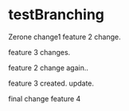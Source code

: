 # testBranching
Zerone change1
feature 2 change.

feature 3 changes.


feature 2 change again..

feature 3 created. update.

final change feature 4
